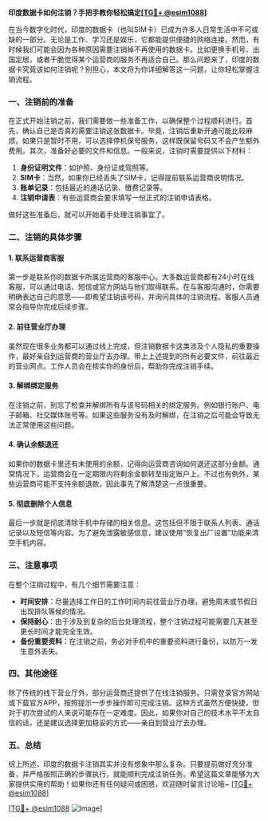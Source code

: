 **印度数据卡如何注销？手把手教你轻松搞定[[TG💪+ @esim1088](https://t.me/s/esim1088)]**

在当今数字化时代，印度的数据卡（也叫SIM卡）已成为许多人日常生活中不可或缺的一部分。无论是工作、学习还是娱乐，它都能提供便捷的网络连接。然而，有时候我们可能会因为各种原因需要注销掉不再使用的数据卡。比如更换手机号、出国定居，或者干脆觉得某个运营商的服务不再适合自己。那么问题来了，印度的数据卡究竟该如何注销呢？别担心，本文将为你详细解答这一问题，让你轻松掌握注销流程。

### 一、注销前的准备

在正式开始注销之前，我们需要做一些准备工作，以确保整个过程顺利进行。首先，确认自己是否真的需要注销这张数据卡。毕竟，注销后重新开通可能比较麻烦。如果只是暂时不用，可以选择停机保号服务，这样既保留号码又不会产生额外费用。其次，准备好必要的文件和信息。一般来说，注销时需要提供以下材料：

1. **身份证明文件**：如护照、身份证或驾照等。
2. **SIM卡**：当然，如果你已经丢失了SIM卡，记得提前联系运营商说明情况。
3. **账单记录**：包括最近的通话记录、缴费记录等。
4. **注销申请表**：有些运营商会要求填写一份正式的注销申请表格。

做好这些准备后，就可以开始着手处理注销事宜了。

### 二、注销的具体步骤

#### 1. 联系运营商客服

第一步是联系你的数据卡所属运营商的客服中心。大多数运营商都有24小时在线客服，可以通过电话、短信或官方网站与他们取得联系。在与客服沟通时，你需要明确表达自己的意愿——即希望注销该号码，并询问具体的注销流程。客服人员通常会指导你完成后续步骤。

#### 2. 前往营业厅办理

虽然现在很多业务都可以通过线上完成，但注销数据卡这类涉及个人隐私的重要操作，最好亲自到运营商的营业厅去办理。带上上述提到的所有必要文件，前往最近的营业网点。工作人员会在核实你的身份后，帮助你完成注销手续。

#### 3. 解绑绑定服务

在注销之前，别忘了检查并解绑所有与该号码相关的绑定服务。例如银行账户、电子邮箱、社交媒体账号等。如果这些服务没有及时解绑，在注销之后可能会导致无法正常使用这些问题。

#### 4. 确认余额退还

如果你的数据卡里还有未使用的余额，记得向运营商咨询如何退还这部分金额。通常情况下，运营商会在一定期限内将剩余金额转至指定账户上。不过也有例外，某些运营商可能不支持余额退款，因此事先了解清楚这一点很重要。

#### 5. 彻底删除个人信息

最后一步就是彻底清除手机中存储的相关信息。这包括但不限于联系人列表、通话记录以及短信等内容。为了避免泄露敏感信息，建议使用“恢复出厂设置”功能来清空手机内容。

### 三、注意事项

在整个注销过程中，有几个细节需要注意：

- **时间安排**：尽量选择工作日的工作时间内前往营业厅办理，避免周末或节假日出现排队等候的情况。
- **保持耐心**：由于涉及到复杂的后台处理流程，整个注销过程可能需要几天甚至更长时间才能完全生效。
- **备份重要资料**：在注销之前，务必对手机中的重要资料进行备份，以防万一发生意外丢失。

### 四、其他途径

除了传统的线下营业厅外，部分运营商还提供了在线注销服务。只需登录官方网站或下载官方APP，按照提示一步步操作即可完成注销。这种方式虽然方便快捷，但对于初次尝试的人来说可能存在一定难度。因此，如果你对自己的技术水平不太自信的话，还是建议选择更加稳妥的方式——亲自到营业厅去办理。

### 五、总结

综上所述，印度的数据卡注销其实并没有想象中那么复杂。只要提前做好充分准备，并严格按照正确的步骤执行，就能顺利完成注销任务。希望这篇文章能够为大家提供实用的帮助！如果你还有任何疑问或困惑，欢迎随时留言讨论哦~ [[TG💪+ @esim1088](https://t.me/s/esim1088)]

[[TG💪+ @esim1088](https://t.me/s/esim1088) ![Image](https://i.postimg.cc/4NQfJmqS/Snipaste-2025-05-13-00-14-12.png)]